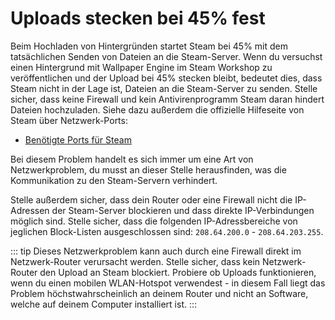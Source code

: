 # Uploads stecken bei 45% fest

Beim Hochladen von Hintergründen startet Steam bei 45% mit dem tatsächlichen Senden von Dateien an die Steam-Server. Wenn du versuchst einen Hintergrund mit Wallpaper Engine im Steam Workshop zu veröffentlichen und der Upload bei 45% stecken bleibt, bedeutet dies, dass Steam nicht in der Lage ist, Dateien an die Steam-Server zu senden. Stelle sicher, dass keine Firewall und kein Antivirenprogramm Steam daran hindert Dateien hochzuladen. Siehe dazu außerdem die offizielle Hilfeseite von Steam über Netzwerk-Ports:

* [Benötigte Ports für Steam](https://support.steampowered.com/kb_article.php?ref=8571-GLVN-8711&l=german)

Bei diesem Problem handelt es sich immer um eine Art von Netzwerkproblem, du musst an dieser Stelle herausfinden, was die Kommunikation zu den Steam-Servern verhindert.

Stelle außerdem sicher, dass dein Router oder eine Firewall nicht die IP-Adressen der Steam-Server blockieren und dass direkte IP-Verbindungen möglich sind. Stelle sicher, dass die folgenden IP-Adressbereiche von jeglichen Block-Listen ausgeschlossen sind: `208.64.200.0` - `208.64.203.255`.

::: tip
Dieses Netzwerkproblem kann auch durch eine Firewall direkt im Netzwerk-Router verursacht werden. Stelle sicher, dass kein Netzwerk-Router den Upload an Steam blockiert. Probiere ob Uploads funktionieren, wenn du einen mobilen WLAN-Hotspot verwendest - in diesem Fall liegt das Problem höchstwahrscheinlich an deinem Router und nicht an Software, welche auf deinem Computer installiert ist.
:::
